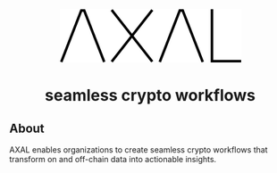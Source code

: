 <p align="center">
  <img src="/profile/AXAL_black.png" />
</p>

<h1 align="center">  
  <b>
  seamless crypto workflows
  </b>
</h1>

## About
AXAL enables organizations to create seamless crypto workflows that transform on and off-chain data into actionable insights. 
